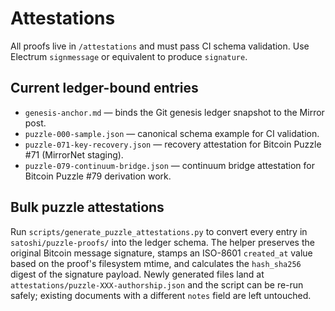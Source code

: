 # Attestations
All proofs live in `/attestations` and must pass CI schema validation.
Use Electrum `signmessage` or equivalent to produce `signature`.

## Current ledger-bound entries

- `genesis-anchor.md` &mdash; binds the Git genesis ledger snapshot to the Mirror post.
- `puzzle-000-sample.json` &mdash; canonical schema example for CI validation.
- `puzzle-071-key-recovery.json` &mdash; recovery attestation for Bitcoin Puzzle #71 (MirrorNet staging).
- `puzzle-079-continuum-bridge.json` &mdash; continuum bridge attestation for Bitcoin Puzzle #79 derivation work.

## Bulk puzzle attestations

Run `scripts/generate_puzzle_attestations.py` to convert every entry in
`satoshi/puzzle-proofs/` into the ledger schema. The helper preserves the
original Bitcoin message signature, stamps an ISO-8601 `created_at` value based
on the proof's filesystem mtime, and calculates the `hash_sha256` digest of the
signature payload. Newly generated files land at
`attestations/puzzle-XXX-authorship.json` and the script can be re-run safely;
existing documents with a different `notes` field are left untouched.
